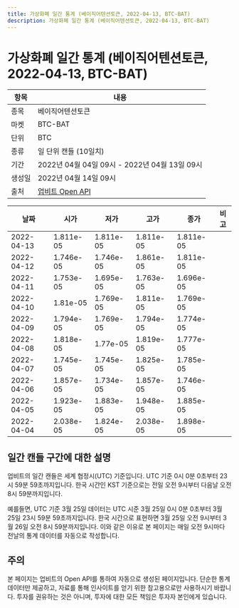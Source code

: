 ```yaml
---
title: 가상화폐 일간 통계 (베이직어텐션토큰, 2022-04-13, BTC-BAT)
description: 가상화폐 일간 통계 (베이직어텐션토큰, 2022-04-13, BTC-BAT)
---
```



가상화폐 일간 통계 (베이직어텐션토큰, 2022-04-13, BTC-BAT)
===

|항목|내용|
|--|--|
|종목|베이직어텐션토큰|
|마켓|BTC-BAT|
|단위|BTC|
|종류|일 단위 캔들 (10일치)|
|기간|2022년 04월 04일 09시 - 2022년 04월 13일 09시|
|생성일|2022년 04월 14일 09시|
|출처|[업비트 Open API](https://docs.upbit.com)|


|날짜|시가|저가|고가|종가|비고|
|--|--|--|--|--|--|
|2022-04-13|1.811e-05|1.811e-05|1.811e-05|1.811e-05|    |
|2022-04-12|1.746e-05|1.746e-05|1.861e-05|1.811e-05|    |
|2022-04-11|1.753e-05|1.695e-05|1.763e-05|1.696e-05|    |
|2022-04-10|1.81e-05|1.769e-05|1.811e-05|1.769e-05|    |
|2022-04-09|1.794e-05|1.769e-05|1.794e-05|1.774e-05|    |
|2022-04-08|1.818e-05|1.77e-05|1.819e-05|1.777e-05|    |
|2022-04-07|1.745e-05|1.745e-05|1.825e-05|1.785e-05|    |
|2022-04-06|1.857e-05|1.734e-05|1.857e-05|1.746e-05|    |
|2022-04-05|1.923e-05|1.883e-05|1.948e-05|1.885e-05|    |
|2022-04-04|2.038e-05|1.824e-05|2.038e-05|1.898e-05|    |


일간 캔들 구간에 대한 설명
---


업비트의 일간 캔들은 세계 협정시(UTC) 기준입니다. 
UTC 기준 0시 0분 0초부터 23시 59분 59초까지입니다. 
한국 시간인 KST 기준으로는 전일 오전 9시부터 다음날 오전 8시 59분까지입니다. 


예를들면, UTC 기준 3월 25일 데이터는 UTC 시준 3월 25일 0시 0분 0초부터 3월 25일 23시 59분 59초까지입니다. 
한국 시간으로 표현하면 3월 25일 오전 9시부터 3월 26일 오전 8시 59분까지입니다. 
이와 같은 이유로 본 페이지는 매일 오전 9시마다 전날의 통계 데이터를 자동으로 작성합니다. 


주의
---


본 페이지는 업비트의 Open API를 통하여 자동으로 생성된 페이지입니다. 
단순한 통계 데이터만 제공하고, 자료를 통해 인사이트를 얻기 위한 참고용으로만 사용하시기 바랍니다. 
투자를 권유하는 것은 아니며, 투자에 대한 모든 책임은 투자자 본인에게 있습니다. 
